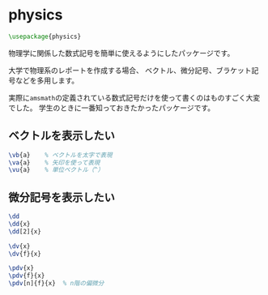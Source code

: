 # physics

```latex
\usepackage{physics}
```

物理学に関係した数式記号を簡単に使えるようにしたパッケージです。

大学で物理系のレポートを作成する場合、
ベクトル、微分記号、ブラケット記号などを多用します。

実際に``amsmath``の定義されている数式記号だけを使って書くのはものすごく大変でした。
学生のときに一番知っておきたかったパッケージです。

## ベクトルを表示したい

```latex
\vb{a}    % ベクトルを太字で表現
\va{a}    % 矢印を使って表現
\vu{a}    % 単位ベクトル（^）
```

## 微分記号を表示したい

```latex
\dd
\dd{x}
\dd[2]{x}
```

```latex
\dv{x}
\dv{f}{x}
```

```latex
\pdv{x}
\pdv{f}{x}
\pdv[n]{f}{x}  % n階の偏微分
```
